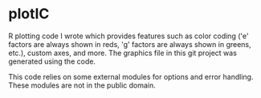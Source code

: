 # plotIC
R plotting code I wrote which provides features such as color coding ('e' factors are always shown in reds, 'g' factors
are always shown in greens, etc.), custom axes, and more.  The graphics file in this git project was generated using
the code.

This code relies on some external modules for options and error handling.  These modules are not in the public domain.
